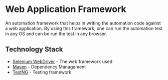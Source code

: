 # Web Application Framework
 An automation framework that helps in writing the automation code against a web application. By using this framework, one can run the automation test in any OS and can be run the test in any browser.
 
## Technology Stack
* [Selenium WebDriver](https://www.seleniumhq.org/download/) - The web framework used
* [Maven](https://maven.apache.org/) - Dependency Management
* [TestNG](http://testng.org/doc/index.html) - Testing framework 